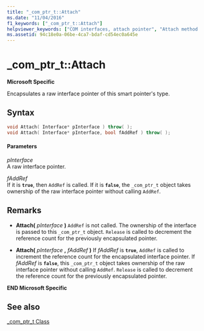```yaml
---
title: "_com_ptr_t::Attach"
ms.date: "11/04/2016"
f1_keywords: ["_com_ptr_t::Attach"]
helpviewer_keywords: ["COM interfaces, attach pointer", "Attach method [C++]"]
ms.assetid: 94c18e0a-06be-4ca7-bdaf-cd54ec0a645e
---
```

# _com_ptr_t::Attach

**Microsoft Specific**

Encapsulates a raw interface pointer of this smart pointer's type.

## Syntax

```cpp
void Attach( Interface* pInterface ) throw( );
void Attach( Interface* pInterface, bool fAddRef ) throw( );
```

#### Parameters

*pInterface*<br/>
A raw interface pointer.

*fAddRef*<br/>
If it is **`true`**, then `AddRef` is called. If it is **`false`**, the `_com_ptr_t` object takes ownership of the raw interface pointer without calling `AddRef`.

## Remarks

- **Attach(**  *pInterface*  **)** `AddRef` is not called. The ownership of the interface is passed to this `_com_ptr_t` object. `Release` is called to decrement the reference count for the previously encapsulated pointer.

- **Attach(**  *pInterface* **,**  *fAddRef*  **)** If *fAddRef* is **`true`**, `AddRef` is called to increment the reference count for the encapsulated interface pointer. If *fAddRef* is **`false`**, this `_com_ptr_t` object takes ownership of the raw interface pointer without calling `AddRef`. `Release` is called to decrement the reference count for the previously encapsulated pointer.

**END Microsoft Specific**

## See also

[_com_ptr_t Class](../cpp/com-ptr-t-class.md)
